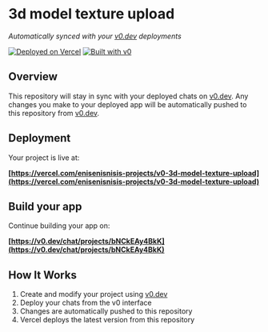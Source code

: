 # 3d model texture upload

*Automatically synced with your [v0.dev](https://v0.dev) deployments*

[![Deployed on Vercel](https://img.shields.io/badge/Deployed%20on-Vercel-black?style=for-the-badge&logo=vercel)](https://vercel.com/enisenisnisis-projects/v0-3d-model-texture-upload)
[![Built with v0](https://img.shields.io/badge/Built%20with-v0.dev-black?style=for-the-badge)](https://v0.dev/chat/projects/bNCkEAy4BkK)

## Overview

This repository will stay in sync with your deployed chats on [v0.dev](https://v0.dev).
Any changes you make to your deployed app will be automatically pushed to this repository from [v0.dev](https://v0.dev).

## Deployment

Your project is live at:

**[https://vercel.com/enisenisnisis-projects/v0-3d-model-texture-upload](https://vercel.com/enisenisnisis-projects/v0-3d-model-texture-upload)**

## Build your app

Continue building your app on:

**[https://v0.dev/chat/projects/bNCkEAy4BkK](https://v0.dev/chat/projects/bNCkEAy4BkK)**

## How It Works

1. Create and modify your project using [v0.dev](https://v0.dev)
2. Deploy your chats from the v0 interface
3. Changes are automatically pushed to this repository
4. Vercel deploys the latest version from this repository